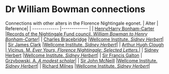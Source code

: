 # Dr William Bowman connections
Connections with other alters in the Florence Nightingale egonet.
| Alter  | Reference|
| ------------- |------------- |
| [Henry/Harry Bonham-Carter](https://github.com/altealo/HenryBonhamCarter/blob/master/README.md)  |[Records of the Nightingale Fund council. *William Bowman to Henry Bonham-Carter*](https://discovery.nationalarchives.gov.uk/details/r/499a45ca-e622-4c1a-914b-efd20f0a2609)|
| [Charles Bracebridge](https://github.com/altealo/CharlesBracebridge/blob/master/README.md)  |[Wellcome Institute. *Sidney Herbert*](http://www.florence-nightingale-avenging-angel.co.uk/goldie/goldieitems/4_184.htm)|
| [Sir James Clark](https://github.com/altealo/JamesClark/blob/master/README.md)  |[Wellcome Institute. *Sidney Herbert*](http://www.florence-nightingale-avenging-angel.co.uk/goldie/goldieitems/4_184.htm)|
| [Arthur Hugh Clough](https://github.com/altealo/ArthurHughClough/blob/master/README.md)  |[ Vicinus, M. *Ever Yours, Florence Nightingale: Selected Letters.*](https://books.google.co.uk/books?id=jaK2lF6mfE8C&pg=PA197&lpg=PA197&dq=arthur+clough+and+william+bowman&source=bl&ots=cRWWptu_S0&sig=ACfU3U2e0kPV6O05d3i6j_Ncq1psWbjzxQ&hl=en&sa=X&ved=2ahUKEwjGiNvo7NjkAhVYi1wKHS8PBLgQ6AEwDHoECAkQAQ#v=onepage&q=arthur%20clough%20and%20william%20bowman&f=false)|
| [Sidney Herbert](https://github.com/altealo/SidneyHerbert/blob/master/README.md)  |[Wellcome Institute. *Sidney Herbert*](http://www.florence-nightingale-avenging-angel.co.uk/goldie/goldieitems/4_184.htm)|
| [Sir Francis Galton](https://github.com/altealo/SirFrancisGalton/blob/master/README.md)  |[ Grzybowski, A. *A modest scholar*](https://www.eurotimes.org/a-modest-scholar/)|
| [Sir John McNeill](https://github.com/altealo/SirJohnMcNeill/blob/master/README.md)  |[Wellcome Institute. *Sidney Herbert*](http://www.florence-nightingale-avenging-angel.co.uk/goldie/goldieitems/4_184.htm)|
| [Richard Milnes](https://github.com/altealo/RichardMilnes/blob/master/README.md)  |[Wellcome Institute. *Sidney Herbert*](http://www.florence-nightingale-avenging-angel.co.uk/goldie/goldieitems/4_184.htm)|


